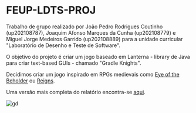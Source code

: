 # FEUP-LDTS-PROJ

Trabalho de grupo realizado por João Pedro Rodrigues Coutinho (up202108787), Joaquim Afonso Marques da Cunha (up202108779) e Miguel Jorge Medeiros Garrido (up202108889) para a unidade curricular "Laboratório de Desenho e Teste de Software".

O objetivo do projeto é criar um jogo baseado em Lanterna - library de Java para criar text-based GUIs - chamado "Gradle Knights".

Decidimos criar um jogo inspirado em RPGs medievais como [Eye of the Beholder](https://store.steampowered.com/app/1882260/Eye_of_the_Beholder/) ou [Reigns](https://store.steampowered.com/app/474750/Reigns/).

Uma versão mais completa do relatório encontra-se [aqui](docs/README.md).

![gd](https://github.com/FEUP-LDTS-2022/project-l02gr01/blob/main/docs/gd.gif)
